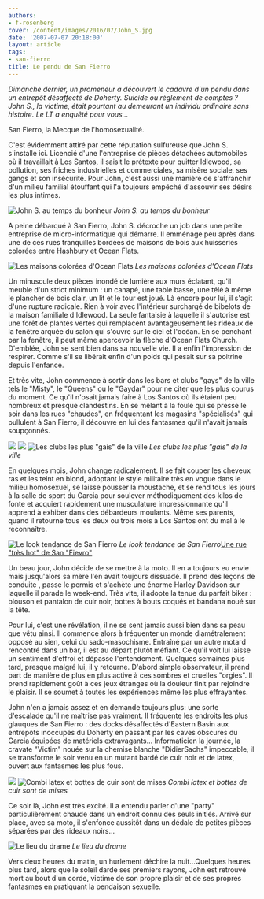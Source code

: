 ```yaml
---
authors:
- f-rosenberg
cover: /content/images/2016/07/John_S.jpg
date: '2007-07-07 20:18:00'
layout: article
tags:
- san-fierro
title: Le pendu de San Fierro
---
```



_Dimanche dernier, un promeneur a découvert le cadavre d'un pendu dans un entrepôt désaffecté de Doherty. Suicide ou règlement de comptes ? John S., la victime, était pourtant au demeurant un individu ordinaire sans histoire. Le LT a enquêté pour vous..._

San Fierro, la Mecque de l'homosexualité.

C'est évidemment attiré par cette réputation sulfureuse que John S. s'installe ici. Licencié d'une l'entreprise de pièces détachées automobiles où il travaillait à Los Santos, il saisit le prétexte pour quitter Idlewood, sa pollution, ses friches industrielles et commerciales, sa misère sociale, ses gangs et son insécurité. Pour John, c'est aussi une manière de s'affranchir d'un milieu familial étouffant qui l'a toujours empêché d'assouvir ses désirs les plus intimes.

![John S. au temps du bonheur](/content/images/2016/07/John_S.jpg)
_John S. au temps du bonheur_

A peine débarqué à San Fierro, John S. décroche un job dans une petite entreprise de micro-informatique qui démarre. Il emménage peu après dans une de ces rues tranquilles bordées de maisons de bois aux huisseries colorées entre Hashbury et Ocean Flats.

![Les maisons colorées d'Ocean Flats](/content/images/2016/07/Ocean_flats.jpg)
_Les maisons colorées d'Ocean Flats_

Un minuscule deux pièces inondé de lumière aux murs éclatant, qu'il meuble d'un strict minimum : un canapé, une table basse, une télé à même le plancher de bois clair, un lit et le tour est joué. Là encore pour lui, il s'agit d'une rupture radicale. Rien à voir avec l'intérieur surchargé de bibelots de la maison familiale d'Idlewood. La seule fantaisie à laquelle il s'autorise est une forêt de plantes vertes qui remplacent avantageusement les rideaux de la fenêtre arquée du salon qui s'ouvre sur le ciel et l'océan. En se penchant par la fenêtre, il peut même apercevoir la flèche d'Ocean Flats Church. D'emblée, John se sent bien dans sa nouvelle vie. Il a enfin l'impression de respirer. Comme s'il se libérait enfin d'un poids qui pesait sur sa poitrine depuis l'enfance.

Et très vite, John commence à sortir dans les bars et clubs "gays" de la ville tels le "Misty", le "Queens" ou le "Gaydar" pour ne citer que les plus courus du moment. Ce qu'il n'osait jamais faire à Los Santos où ils étaient peu nombreux et presque clandestins. En se mêlant à la foule qui se presse le soir dans les rues "chaudes", en fréquentant les magasins "spécialisés" qui pullulent à San Fierro, il découvre en lui des fantasmes qu'il n'avait jamais soupçonnés.

![](/content/images/2016/07/GaystationSF.jpg)
![](/content/images/2016/07/SF_mysty.jpg)
![Les clubs les plus "gais" de la ville](/content/images/2016/07/Queens_SF.jpg)
_Les clubs les plus "gais" de la ville_

En quelques mois, John change radicalement. Il se fait couper les cheveux ras et les teint en blond, adoptant le style militaire très en vogue dans le milieu homosexuel, se laisse pousser la moustache, et se rend tous les jours à la salle de sport du Garcia pour soulever méthodiquement des kilos de fonte et acquiert rapidement une musculature impressionnante qu'il apprend à exhiber dans des débardeurs moulants. Même ses parents, quand il retourne tous les deux ou trois mois à Los Santos ont du mal à le reconnaître.

![Le look tendance de San Fierro](/content/images/2016/07/John_S__militaire.jpg)
_Le look tendance de San Fierro_[Une rue "très hot" de San "Fievro"](/content/images/2016/07/SF_rues_chaudes.jpg)

Un beau jour, John décide de se mettre à la moto. Il en a toujours eu envie mais jusqu'alors sa mère l'en avait toujours dissuadé. Il prend des leçons de conduite , passe le permis et s'achète une énorme Harley Davidson sur laquelle il parade le week-end. Très vite, il adopte la tenue du parfait biker : blouson et pantalon de cuir noir, bottes à bouts coqués et bandana noué sur la tête.

Pour lui, c'est une révélation, il ne se sent jamais aussi bien dans sa peau que vêtu ainsi. Il commence alors à fréquenter un monde diamétralement opposé au sien, celui du sado-masochisme. Entraîné par un autre motard rencontré dans un bar, il est au départ plutôt méfiant. Ce qu'il voit lui laisse un sentiment d'effroi et dépasse l'entendement. Quelques semaines plus tard, presque malgré lui, il y retourne. D'abord simple observateur, il prend part de manière de plus en plus active à ces sombres et cruelles "orgies". Il prend rapidement goût à ces jeux étranges où la douleur finit par rejoindre le plaisir. Il se soumet à toutes les expériences même les plus effrayantes.

John n'en a jamais assez et en demande toujours plus: une sorte d'escalade qu'il ne maîtrise pas vraiment. Il fréquente les endroits les plus glauques de San Fierro : des docks désaffectés d'Eastern Basin aux entrepôts inoccupés du Doherty en passant par les caves obscures du Garcia équipées de matériels extravagants... Informaticien la journée, la cravate "Victim" nouée sur la chemise blanche "DidierSachs" impeccable, il se transforme le soir venu en un mutant bardé de cuir noir et de latex, ouvert aux fantasmes les plus fous.

![](/content/images/2016/07/Latexx.jpg)
![Combi latex et bottes de cuir sont de mises](/content/images/2016/07/Domina.jpg)
_Combi latex et bottes de cuir sont de mises_

Ce soir là, John est très excité. Il a entendu parler d'une "party" particulièrement chaude dans un endroit connu des seuls initiés. Arrivé sur place, avec sa moto, il s'enfonce aussitôt dans un dédale de petites pièces séparées par des rideaux noirs...

![Le lieu du drame](/content/images/2016/07/Glauques.jpg)
_Le lieu du drame_

Vers deux heures du matin, un hurlement déchire la nuit...Quelques heures plus tard, alors que le soleil darde ses premiers rayons, John est retrouvé mort au bout d'un corde, victime de son propre plaisir et de ses propres fantasmes en pratiquant la pendaison sexuelle.